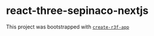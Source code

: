 # react-three-sepinaco-nextjs

This project was bootstrapped with [`create-r3f-app`](https://github.com/utsuboco/create-r3f-app)